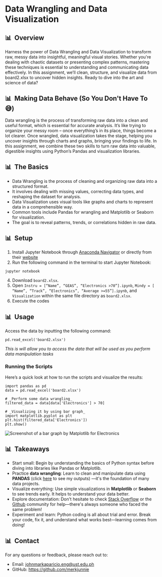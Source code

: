 # **Data Wrangling and Data Visualization** 
## 📊&nbsp;&nbsp;Overview
Harness the power of Data Wrangling and Data Visualization to transform raw, messy data into insightful, meaningful visual stories. Whether you're dealing with chaotic datasets or presenting complex patterns, mastering these techniques is essential to understanding and communicating data effectively. In this assignment, we’ll clean, structure, and visualize data from board2.xlsx to uncover hidden insights. Ready to dive into the art and science of data?
## 📊&nbsp;&nbsp;Making Data Behave (So You Don't Have To 😅)
Data wrangling is the process of transforming raw data into a clean and useful format, which is essential for accurate analysis. It’s like trying to organize your messy room – once everything’s in its place, things become a lot clearer. Once wrangled, data visualization takes the stage, helping you uncover insights through charts and graphs, bringing your findings to life. In this assignment, we combine these two skills to turn raw data into valuable, digestible insights using Python’s Pandas and visualization libraries.
## 📊&nbsp;&nbsp;The Basics
- Data Wrangling is the process of cleaning and organizing raw data into a structured format.
- It involves dealing with missing values, correcting data types, and reshaping the dataset for analysis.
- Data Visualization uses visual tools like graphs and charts to represent data in a comprehensible way.
- Common tools include Pandas for wrangling and Matplotlib or Seaborn for visualization.
- The goal is to reveal patterns, trends, or correlations hidden in raw data.
## 📊&nbsp;&nbsp;Setup
1. Install Jupyter Notebook through [Anaconda Navigator](https://www.anaconda.com/download) or directly from their [website](https://jupyter.org)
2. Run the following command in the terminal to start Jupyter Notebook:
```
jupyter notebook
```
4. Download `board2.xlsx`.
5. Open `Instru = [“Name”, “GEAS”, “Electronics >70”].ipynb`, `Mindy = [ “Name”, “Track”, “Electronics”, “Average >=55”].ipynb`, and `Visualization` within the same file directory as `board2.xlsx`.
6. Execute the codes
## 📊&nbsp;&nbsp;Usage
Access the data by inputting the following command:
```
pd.read_excel('board2.xlsx')
```
_This is will allow you to access the data that will be used as you perform data manipulation tasks_
### Running the Scripts
Here’s a quick look at how to run the scripts and visualize the results:
```
import pandas as pd
data = pd.read_excel('board2.xlsx')

# _Perform some data wrangling_
filtered_data = data[data['Electronics'] > 70]

# _Visualizing it by using bar graph_
import matplotlib.pyplot as plt
plt.hist(filtered_data['Electronics'])
plt.show()
```
![Screenshot of a bar graph by Matplotlib for Electronics](https://i.pinimg.com/originals/c9/fa/d2/c9fad29d4129997bab474948f7d858b0.png)
## 📊&nbsp;&nbsp;Takeaways
- Start small: Begin by understanding the basics of Python syntax before diving into libraries like Pandas or Matplotlib.
- Practice **data wrangling**: Learn to clean and manipulate data using **PANDAS** (click [here](https://github.com/merkjunnie/ECE2112_Exp-3) to see my outputs) —it's the foundation of many data projects.
- Visualize everything: Use simple visualizations in **Matplotlib** or **Seaborn** to see trends early. It helps to understand your data better.
- Explore documentation: Don't hesitate to check [Stack Overflow](https://stackoverflow.com/) or the [Github](https://github.com/explore) community for help—there's always someone who faced the same problem!
- Experiment and learn: Python coding is all about trial and error. Break your code, fix it, and understand what works best—learning comes from doing!
## 📊&nbsp;&nbsp;Contact
For any questions or feedback, please reach out to:<br>
- Email: johnmarkaparicio.eng@ust.edu.ph <br>
- GitHub: https://github.com/merkjunnie



